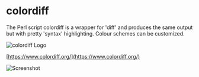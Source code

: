 # colordiff
The Perl script colordiff is a wrapper for 'diff' and produces the same output but with pretty 'syntax' highlighting. Colour schemes can be customized.

![colordiff Logo](https://www.colordiff.org/colordiff.png)

[https://www.colordiff.org/](https://www.colordiff.org/)

![Screenshot](https://screenshots.debian.net/screenshots/000/015/951/large.png)
